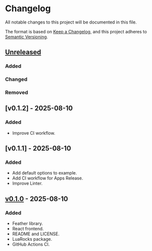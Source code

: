 # Changelog

All notable changes to this project will be documented in this file.

The format is based on [Keep a Changelog](https://keepachangelog.com/en/1.1.0/),
and this project adheres to [Semantic Versioning](https://semver.org/spec/v2.0.0.html).

## [Unreleased]

### Added

### Changed

### Removed

## [v0.1.2] - 2025-08-10

### Added

- Improve CI workflow.

## [v0.1.1] - 2025-08-10

### Added

- Add default options to example.
- Add CI workflow for Apps Release.
- Improve Linter.

## [v0.1.0] - 2025-08-10

### Added

- Feather library.
- React frontend.
- README and LICENSE.
- LuaRocks package.
- GitHub Actions CI.

[unreleased]: https://github.com/Kyonru/feather/compare/v0.1.0...HEAD
[v0.1.0]: https://github.com/Kyonru/feather/releases/tag/v0.1.0
